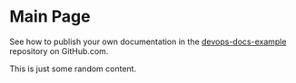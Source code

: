 # Main Page

See how to publish your own documentation in the [devops-docs-example](https://github.com/bayer-int/devops-docs-example) repository on GitHub.com.

This is just some random content.
